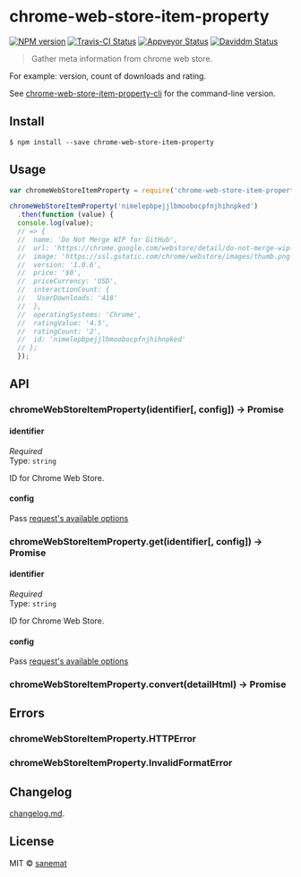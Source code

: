 # chrome-web-store-item-property

[![NPM version][npm-image]][npm-url] [![Travis-CI Status][travis-image]][travis-url] [![Appveyor Status][appveyor-image]][appveyor-url] [![Daviddm Status][daviddm-image]][daviddm-url]

> Gather meta information from chrome web store.

For example: version, count of downloads and rating.

See [chrome-web-store-item-property-cli](https://github.com/pandawing/node-chrome-web-store-item-property-cli) for the command-line version.


## Install

```
$ npm install --save chrome-web-store-item-property
```


## Usage

```js
var chromeWebStoreItemProperty = require('chrome-web-store-item-property');

chromeWebStoreItemProperty('nimelepbpejjlbmoobocpfnjhihnpked')
  .then(function (value) {
  console.log(value);
  // => {
  //  name: 'Do Not Merge WIP for GitHub',
  //  url: 'https://chrome.google.com/webstore/detail/do-not-merge-wip-for-gith/nimelepbpejjlbmoobocpfnjhihnpked',
  //  image: 'https://ssl.gstatic.com/chrome/webstore/images/thumb.png',
  //  version: '1.0.6',
  //  price: '$0',
  //  priceCurrency: 'USD',
  //  interactionCount: {
  //   UserDownloads: '418'
  //  },
  //  operatingSystems: 'Chrome',
  //  ratingValue: '4.5',
  //  ratingCount: '2',
  //  id: 'nimelepbpejjlbmoobocpfnjhihnpked'
  // };
  });
```



## API

### chromeWebStoreItemProperty(identifier[, config]) -> Promise

#### identifier

*Required*  
Type: `string`

ID for Chrome Web Store.


#### config

Pass [request's available options](https://github.com/request/request#requestoptions-callback)


### chromeWebStoreItemProperty.get(identifier[, config]) -> Promise


#### identifier

*Required*  
Type: `string`

ID for Chrome Web Store.


#### config

Pass [request's available options](https://github.com/request/request#requestoptions-callback)


### chromeWebStoreItemProperty.convert(detailHtml) -> Promise


## Errors

### chromeWebStoreItemProperty.HTTPError

### chromeWebStoreItemProperty.InvalidFormatError


## Changelog

[changelog.md](./changelog.md).


## License

MIT © [sanemat](http://sane.jp)


[travis-url]: https://travis-ci.org/pandawing/node-chrome-web-store-item-property
[travis-image]: https://img.shields.io/travis/pandawing/node-chrome-web-store-item-property/master.svg?style=flat-square&label=travis
[appveyor-url]: https://ci.appveyor.com/project/sanemat/node-chrome-web-store-item-property/branch/master
[appveyor-image]: https://img.shields.io/appveyor/ci/sanemat/node-chrome-web-store-item-property/master.svg?style=flat-square&label=appveyor
[npm-url]: https://npmjs.org/package/chrome-web-store-item-property
[npm-image]: https://img.shields.io/npm/v/chrome-web-store-item-property.svg?style=flat-square
[daviddm-url]: https://david-dm.org/pandawing/node-chrome-web-store-item-property
[daviddm-image]: https://img.shields.io/david/pandawing/node-chrome-web-store-item-property.svg?style=flat-square
